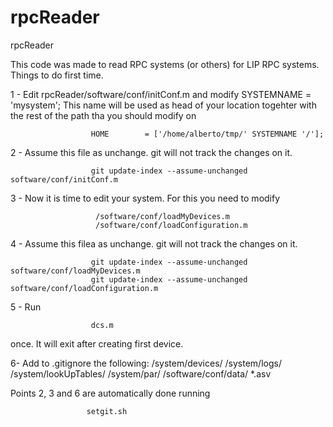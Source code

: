 # rpcReader
rpcReader

This code was made to read RPC systems (or others) for LIP RPC systems. Things to do first time.

1 - Edit rpcReader/software/conf/initConf.m and modify SYSTEMNAME = 'mysystem'; This name will be used as head of your location togehter with the rest of the path tha you should modify on  
                     
                      HOME        = ['/home/alberto/tmp/' SYSTEMNAME '/'];

2 - Assume this file as unchange. git will not track the changes on it. 
                      
                      git update-index --assume-unchanged software/conf/initConf.m

3 - Now it is time to edit your system. For this you need to modify 

                       /software/conf/loadMyDevices.m     
                       /software/conf/loadConfiguration.m


4 - Assume this filea as unchange. git will not track the changes on it. 
                      
                      git update-index --assume-unchanged software/conf/loadMyDevices.m
                      git update-index --assume-unchanged software/conf/loadConfiguration.m
                      

5 - Run  

                      dcs.m 
                
once. It will exit after creating first device.

6- Add to .gitignore the following: /system/devices/ /system/logs/ /system/lookUpTables/ /system/par/ /software/conf/data/ *.asv  

Points 2, 3 and 6 are automatically done running 

                     setgit.sh
